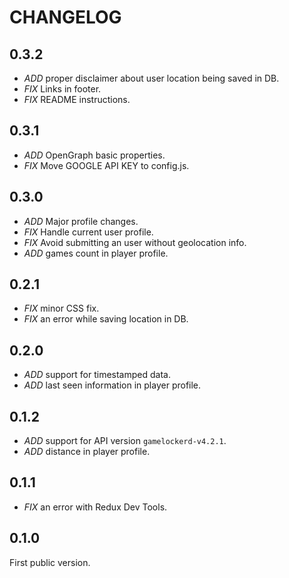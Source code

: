 # CHANGELOG

## 0.3.2

* *ADD* proper disclaimer about user location being saved in DB.
* *FIX* Links in footer.
* *FIX* README instructions.

## 0.3.1

* *ADD* OpenGraph basic properties.
* *FIX* Move GOOGLE API KEY to config.js.

## 0.3.0

* *ADD* Major profile changes.
* *FIX* Handle current user profile.
* *FIX* Avoid submitting an user without geolocation info.
* *ADD* games count in player profile.

## 0.2.1

* *FIX* minor CSS fix.
* *FIX* an error while saving location in DB.

## 0.2.0

* *ADD* support for timestamped data.
* *ADD* last seen information in player profile.


## 0.1.2

* *ADD* support for API version `gamelockerd-v4.2.1`.
* *ADD* distance in player profile.

## 0.1.1

* *FIX* an error with Redux Dev Tools.

## 0.1.0

First public version.
